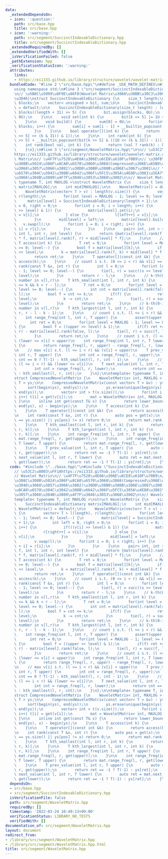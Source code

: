 ```yaml
---
data:
  _extendedDependsOn:
  - icon: ':question:'
    path: src/base.hpp
    title: src/base.hpp
  - icon: ':warning:'
    path: src/segment/SuccinctIndexableDictionary.hpp
    title: src/segment/SuccinctIndexableDictionary.hpp
  _extendedRequiredBy: []
  _extendedVerifiedWith: []
  _isVerificationFailed: false
  _pathExtension: hpp
  _verificationStatusIcon: ':warning:'
  attributes:
    links:
    - https://ei1333.github.io/library/structure/wavelet/wavelet-matrix.cpp
  bundledCode: "#line 2 \"src/base.hpp\"\n#define _USE_MATH_DEFINES\n#include <bits/stdc++.h>\n\
    using namespace std;\n#line 3 \"src/segment/SuccinctIndexableDictionary.hpp\"\n\
    \n// \u5B8C\u5099\u8F9E\u66F8(Wavelet Matrix\u3068\u30BB\u30C3\u30C8\u3067\u4F7F\
    \u3046)\nstruct SuccinctIndexableDictionary {\n    size_t length;\n    size_t\
    \ blocks;\n    vector< unsigned > bit, sum;\n\n    SuccinctIndexableDictionary()\
    \ = default;\n\n    SuccinctIndexableDictionary(size_t length) : length(length),\
    \ blocks((length + 31) >> 5) {\n        bit.assign(blocks, 0U);\n        sum.assign(blocks,\
    \ 0U);\n    }\n\n    void set(int k) {\n        bit[k >> 5] |= 1U << (k & 31);\n\
    \    }\n\n    void build() {\n        sum[0] = 0U;\n        for(int i = 1; i <\
    \ blocks; i++) {\n        sum[i] = sum[i - 1] + __builtin_popcount(bit[i - 1]);\n\
    \        }\n    }\n\n    bool operator[](int k) {\n        return (bool((bit[k\
    \ >> 5] >> (k & 31)) & 1));\n    }\n\n    int rank(int k) {\n        return (sum[k\
    \ >> 5] + __builtin_popcount(bit[k >> 5] & ((1U << (k & 31)) - 1)));\n    }\n\n\
    \    int rank(bool val, int k) {\n        return (val ? rank(k) : k - rank(k));\n\
    \    }\n};\n#line 3 \"src/segment/WaveletMatrix.hpp\"\n\n// \u53C2\u8003\uFF1A\
    https://ei1333.github.io/library/structure/wavelet/wavelet-matrix.cpp\n// Wavelet\
    \ Matrix\n// \u4F7F\u7528\u4E0A\u306E\u6CE8\u610F\u70B9\n// \u30FB\u5165\u308C\
    \u308B\u5024\u306F\u8CA0\u6570\u3060\u3068(Compressed\u306E\u65B9\u3092\u4F7F\u3046\
    \u3068\u3057\u3066\u3082)\u30D0\u30B0\u308B\u306E\u3067\u3001\n// \u3000\u8CA0\
    \u6570\u304C\u3042\u308B\u6642\u306F\u5FC5\u305A\u4E88\u3081\u5EA7\u5727\u3057\
    \u3066\u304B\u3089\u4F7F\u3046\u3053\u3068\u3002\n\n// Wavelet Matrix\ntemplate<\
    \ typename T, int MAXLOG >\nstruct WaveletMatrix {\n    size_t length;\n    SuccinctIndexableDictionary\
    \ matrix[MAXLOG];\n    int mid[MAXLOG];\n\n    WaveletMatrix() = default;\n\n\
    \    WaveletMatrix(vector< T > v) : length(v.size()) {\n        vector< T > l(length),\
    \ r(length);\n        for(int level = MAXLOG - 1; level >= 0; level--) {\n   \
    \     matrix[level] = SuccinctIndexableDictionary(length + 1);\n        int left\
    \ = 0, right = 0;\n        for(int i = 0; i < length; i++) {\n            if(((v[i]\
    \ >> level) & 1)) {\n            matrix[level].set(i);\n            r[right++]\
    \ = v[i];\n            } else {\n            l[left++] = v[i];\n            }\n\
    \        }\n        mid[level] = left;\n        matrix[level].build();\n     \
    \   v.swap(l);\n        for(int i = 0; i < right; i++) {\n            v[left +\
    \ i] = r[i];\n        }\n        }\n    }\n\n    pair< int, int > succ(bool f,\
    \ int l, int r, int level) {\n        return {matrix[level].rank(f, l) + mid[level]\
    \ * f, matrix[level].rank(f, r) + mid[level] * f};\n    }\n\n    // v[k]\n   \
    \ T access(int k) {\n        T ret = 0;\n        for(int level = MAXLOG - 1; level\
    \ >= 0; level--) {\n        bool f = matrix[level][k];\n        if(f) ret |= T(1)\
    \ << level;\n        k = matrix[level].rank(f, k) + mid[level] * f;\n        }\n\
    \        return ret;\n    }\n\n    T operator[](const int &k) {\n        return\
    \ access(k);\n    }\n\n    // count i s.t. (0 <= i < r) && v[i] == x\n    int\
    \ rank(const T &x, int r) {\n        int l = 0;\n        for(int level = MAXLOG\
    \ - 1; level >= 0; level--) {\n        tie(l, r) = succ((x >> level) & 1, l, r,\
    \ level);\n        }\n        return r - l;\n    }\n\n    // k-th(0-indexed) smallest\
    \ number in v[l,r)\n    T kth_smallest(int l, int r, int k) {\n        assert(0\
    \ <= k && k < r - l);\n        T ret = 0;\n        for(int level = MAXLOG - 1;\
    \ level >= 0; level--) {\n        int cnt = matrix[level].rank(false, r) - matrix[level].rank(false,\
    \ l);\n        bool f = cnt <= k;\n        if(f) {\n            ret |= T(1) <<\
    \ level;\n            k -= cnt;\n        }\n        tie(l, r) = succ(f, l, r,\
    \ level);\n        }\n        return ret;\n    }\n\n    // k-th(0-indexed) largest\
    \ number in v[l,r)\n    T kth_largest(int l, int r, int k) {\n        return kth_smallest(l,\
    \ r, r - l - k - 1);\n    }\n\n    // count i s.t. (l <= i < r) && (v[i] < upper)\n\
    \    int range_freq(int l, int r, T upper) {\n        assert(upper >= 0);\n  \
    \      int ret = 0;\n        for(int level = MAXLOG - 1; level >= 0; level--)\
    \ {\n        bool f = ((upper >> level) & 1);\n        if(f) ret += matrix[level].rank(false,\
    \ r) - matrix[level].rank(false, l);\n        tie(l, r) = succ(f, l, r, level);\n\
    \        }\n        return ret;\n    }\n\n    // count i s.t. (l <= i < r) &&\
    \ (lower <= v[i] < upper)\n    int range_freq(int l, int r, T lower, T upper)\
    \ {\n        return range_freq(l, r, upper) - range_freq(l, r, lower);\n    }\n\
    \n    // max v[i] s.t. (l <= i < r) && (v[i] < upper)\n    T prev_value(int l,\
    \ int r, T upper) {\n        int cnt = range_freq(l, r, upper);\n        return\
    \ cnt == 0 ? T(-1) : kth_smallest(l, r, cnt - 1);\n    }\n\n    // min v[i] s.t.\
    \ (l <= i < r) && (lower <= v[i])\n    T next_value(int l, int r, T lower) {\n\
    \        int cnt = range_freq(l, r, lower);\n        return cnt == r - l ? T(-1)\
    \ : kth_smallest(l, r, cnt);\n    }\n};\n\ntemplate< typename T, int MAXLOG >\n\
    struct CompressedWaveletMatrix {\n    WaveletMatrix< int, MAXLOG > mat;\n    vector<\
    \ T > ys;\n\n    CompressedWaveletMatrix(const vector< T > &v) : ys(v) {\n   \
    \     sort(begin(ys), end(ys));\n        ys.erase(unique(begin(ys), end(ys)),\
    \ end(ys));\n        vector< int > t(v.size());\n        for(int i = 0; i < v.size();\
    \ i++) t[i] = get(v[i]);\n        mat = WaveletMatrix< int, MAXLOG >(t);\n   \
    \ }\n\n    inline int get(const T& x) {\n        return lower_bound(begin(ys),\
    \ end(ys), x) - begin(ys);\n    }\n\n    T access(int k) {\n        return ys[mat.access(k)];\n\
    \    }\n\n    T operator[](const int &k) {\n        return access(k);\n    }\n\
    \n    int rank(const T &x, int r) {\n        auto pos = get(x);\n        if(pos\
    \ == ys.size() || ys[pos] != x) return 0;\n        return mat.rank(pos, r);\n\
    \    }\n\n    T kth_smallest(int l, int r, int k) {\n        return ys[mat.kth_smallest(l,\
    \ r, k)];\n    }\n\n    T kth_largest(int l, int r, int k) {\n        return ys[mat.kth_largest(l,\
    \ r, k)];\n    }\n\n    int range_freq(int l, int r, T upper) {\n        return\
    \ mat.range_freq(l, r, get(upper));\n    }\n\n    int range_freq(int l, int r,\
    \ T lower, T upper) {\n        return mat.range_freq(l, r, get(lower), get(upper));\n\
    \    }\n\n    T prev_value(int l, int r, T upper) {\n        auto ret = mat.prev_value(l,\
    \ r, get(upper));\n        return ret == -1 ? T(-1) : ys[ret];\n    }\n\n    T\
    \ next_value(int l, int r, T lower) {\n        auto ret = mat.next_value(l, r,\
    \ get(lower));\n        return ret == -1 ? T(-1) : ys[ret];\n    }\n};\n"
  code: "#include \"../base.hpp\"\n#include \"SuccinctIndexableDictionary.hpp\"\n\n\
    // \u53C2\u8003\uFF1Ahttps://ei1333.github.io/library/structure/wavelet/wavelet-matrix.cpp\n\
    // Wavelet Matrix\n// \u4F7F\u7528\u4E0A\u306E\u6CE8\u610F\u70B9\n// \u30FB\u5165\
    \u308C\u308B\u5024\u306F\u8CA0\u6570\u3060\u3068(Compressed\u306E\u65B9\u3092\u4F7F\
    \u3046\u3068\u3057\u3066\u3082)\u30D0\u30B0\u308B\u306E\u3067\u3001\n// \u3000\
    \u8CA0\u6570\u304C\u3042\u308B\u6642\u306F\u5FC5\u305A\u4E88\u3081\u5EA7\u5727\
    \u3057\u3066\u304B\u3089\u4F7F\u3046\u3053\u3068\u3002\n\n// Wavelet Matrix\n\
    template< typename T, int MAXLOG >\nstruct WaveletMatrix {\n    size_t length;\n\
    \    SuccinctIndexableDictionary matrix[MAXLOG];\n    int mid[MAXLOG];\n\n   \
    \ WaveletMatrix() = default;\n\n    WaveletMatrix(vector< T > v) : length(v.size())\
    \ {\n        vector< T > l(length), r(length);\n        for(int level = MAXLOG\
    \ - 1; level >= 0; level--) {\n        matrix[level] = SuccinctIndexableDictionary(length\
    \ + 1);\n        int left = 0, right = 0;\n        for(int i = 0; i < length;\
    \ i++) {\n            if(((v[i] >> level) & 1)) {\n            matrix[level].set(i);\n\
    \            r[right++] = v[i];\n            } else {\n            l[left++] =\
    \ v[i];\n            }\n        }\n        mid[level] = left;\n        matrix[level].build();\n\
    \        v.swap(l);\n        for(int i = 0; i < right; i++) {\n            v[left\
    \ + i] = r[i];\n        }\n        }\n    }\n\n    pair< int, int > succ(bool\
    \ f, int l, int r, int level) {\n        return {matrix[level].rank(f, l) + mid[level]\
    \ * f, matrix[level].rank(f, r) + mid[level] * f};\n    }\n\n    // v[k]\n   \
    \ T access(int k) {\n        T ret = 0;\n        for(int level = MAXLOG - 1; level\
    \ >= 0; level--) {\n        bool f = matrix[level][k];\n        if(f) ret |= T(1)\
    \ << level;\n        k = matrix[level].rank(f, k) + mid[level] * f;\n        }\n\
    \        return ret;\n    }\n\n    T operator[](const int &k) {\n        return\
    \ access(k);\n    }\n\n    // count i s.t. (0 <= i < r) && v[i] == x\n    int\
    \ rank(const T &x, int r) {\n        int l = 0;\n        for(int level = MAXLOG\
    \ - 1; level >= 0; level--) {\n        tie(l, r) = succ((x >> level) & 1, l, r,\
    \ level);\n        }\n        return r - l;\n    }\n\n    // k-th(0-indexed) smallest\
    \ number in v[l,r)\n    T kth_smallest(int l, int r, int k) {\n        assert(0\
    \ <= k && k < r - l);\n        T ret = 0;\n        for(int level = MAXLOG - 1;\
    \ level >= 0; level--) {\n        int cnt = matrix[level].rank(false, r) - matrix[level].rank(false,\
    \ l);\n        bool f = cnt <= k;\n        if(f) {\n            ret |= T(1) <<\
    \ level;\n            k -= cnt;\n        }\n        tie(l, r) = succ(f, l, r,\
    \ level);\n        }\n        return ret;\n    }\n\n    // k-th(0-indexed) largest\
    \ number in v[l,r)\n    T kth_largest(int l, int r, int k) {\n        return kth_smallest(l,\
    \ r, r - l - k - 1);\n    }\n\n    // count i s.t. (l <= i < r) && (v[i] < upper)\n\
    \    int range_freq(int l, int r, T upper) {\n        assert(upper >= 0);\n  \
    \      int ret = 0;\n        for(int level = MAXLOG - 1; level >= 0; level--)\
    \ {\n        bool f = ((upper >> level) & 1);\n        if(f) ret += matrix[level].rank(false,\
    \ r) - matrix[level].rank(false, l);\n        tie(l, r) = succ(f, l, r, level);\n\
    \        }\n        return ret;\n    }\n\n    // count i s.t. (l <= i < r) &&\
    \ (lower <= v[i] < upper)\n    int range_freq(int l, int r, T lower, T upper)\
    \ {\n        return range_freq(l, r, upper) - range_freq(l, r, lower);\n    }\n\
    \n    // max v[i] s.t. (l <= i < r) && (v[i] < upper)\n    T prev_value(int l,\
    \ int r, T upper) {\n        int cnt = range_freq(l, r, upper);\n        return\
    \ cnt == 0 ? T(-1) : kth_smallest(l, r, cnt - 1);\n    }\n\n    // min v[i] s.t.\
    \ (l <= i < r) && (lower <= v[i])\n    T next_value(int l, int r, T lower) {\n\
    \        int cnt = range_freq(l, r, lower);\n        return cnt == r - l ? T(-1)\
    \ : kth_smallest(l, r, cnt);\n    }\n};\n\ntemplate< typename T, int MAXLOG >\n\
    struct CompressedWaveletMatrix {\n    WaveletMatrix< int, MAXLOG > mat;\n    vector<\
    \ T > ys;\n\n    CompressedWaveletMatrix(const vector< T > &v) : ys(v) {\n   \
    \     sort(begin(ys), end(ys));\n        ys.erase(unique(begin(ys), end(ys)),\
    \ end(ys));\n        vector< int > t(v.size());\n        for(int i = 0; i < v.size();\
    \ i++) t[i] = get(v[i]);\n        mat = WaveletMatrix< int, MAXLOG >(t);\n   \
    \ }\n\n    inline int get(const T& x) {\n        return lower_bound(begin(ys),\
    \ end(ys), x) - begin(ys);\n    }\n\n    T access(int k) {\n        return ys[mat.access(k)];\n\
    \    }\n\n    T operator[](const int &k) {\n        return access(k);\n    }\n\
    \n    int rank(const T &x, int r) {\n        auto pos = get(x);\n        if(pos\
    \ == ys.size() || ys[pos] != x) return 0;\n        return mat.rank(pos, r);\n\
    \    }\n\n    T kth_smallest(int l, int r, int k) {\n        return ys[mat.kth_smallest(l,\
    \ r, k)];\n    }\n\n    T kth_largest(int l, int r, int k) {\n        return ys[mat.kth_largest(l,\
    \ r, k)];\n    }\n\n    int range_freq(int l, int r, T upper) {\n        return\
    \ mat.range_freq(l, r, get(upper));\n    }\n\n    int range_freq(int l, int r,\
    \ T lower, T upper) {\n        return mat.range_freq(l, r, get(lower), get(upper));\n\
    \    }\n\n    T prev_value(int l, int r, T upper) {\n        auto ret = mat.prev_value(l,\
    \ r, get(upper));\n        return ret == -1 ? T(-1) : ys[ret];\n    }\n\n    T\
    \ next_value(int l, int r, T lower) {\n        auto ret = mat.next_value(l, r,\
    \ get(lower));\n        return ret == -1 ? T(-1) : ys[ret];\n    }\n};\n"
  dependsOn:
  - src/base.hpp
  - src/segment/SuccinctIndexableDictionary.hpp
  isVerificationFile: false
  path: src/segment/WaveletMatrix.hpp
  requiredBy: []
  timestamp: '2022-03-24 10:49:13+09:00'
  verificationStatus: LIBRARY_NO_TESTS
  verifiedWith: []
documentation_of: src/segment/WaveletMatrix.hpp
layout: document
redirect_from:
- /library/src/segment/WaveletMatrix.hpp
- /library/src/segment/WaveletMatrix.hpp.html
title: src/segment/WaveletMatrix.hpp
---
```

